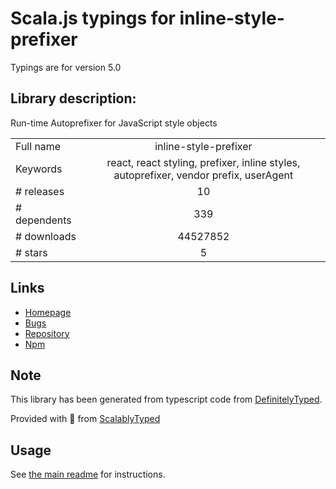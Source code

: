
# Scala.js typings for inline-style-prefixer

Typings are for version 5.0

## Library description:
Run-time Autoprefixer for JavaScript style objects

|                    |                 |
| ------------------ | :-------------: |
| Full name          | inline-style-prefixer |
| Keywords           | react, react styling, prefixer, inline styles, autoprefixer, vendor prefix, userAgent |
| # releases         | 10 |
| # dependents       | 339 |
| # downloads        | 44527852 |
| # stars            | 5 |

## Links
- [Homepage](https://github.com/rofrischmann/inline-style-prefixer#readme)
- [Bugs](https://github.com/rofrischmann/inline-style-prefixer/issues)
- [Repository](https://github.com/rofrischmann/inline-style-prefixer)
- [Npm](https://www.npmjs.com/package/inline-style-prefixer)
    


## Note
This library has been generated from typescript code from [DefinitelyTyped](https://definitelytyped.org).

Provided with :purple_heart: from [ScalablyTyped](https://github.com/oyvindberg/ScalablyTyped)

## Usage
See [the main readme](../../readme.md) for instructions.


